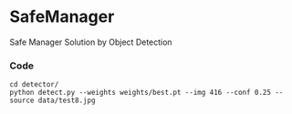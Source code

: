 # SafeManager
Safe Manager Solution by Object Detection

### Code
```
cd detector/
python detect.py --weights weights/best.pt --img 416 --conf 0.25 --source data/test8.jpg
```
